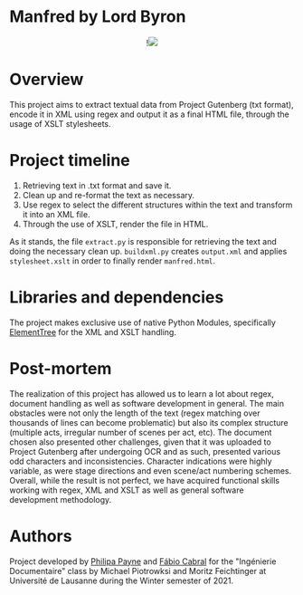 # Manfred by Lord Byron

<p align="center">!<img src="https://external-content.duckduckgo.com/iu/?u=http%3A%2F%2Fvictorian-era.org%2Fimages%2Fdb210f0dd5240945f1289550a6b4b5a4.jpg&f=1&nofb=1"></p>

# Overview
This project aims to extract textual data from Project Gutenberg (txt format), encode it in XML using regex and output it as a final HTML file, through the usage of XSLT stylesheets.

# Project timeline
<ol>
    <li> Retrieving text in .txt format and save it.
    <li> Clean up and re-format the text as necessary.
    <li> Use regex to select the different structures within the text and transform it into an XML file.
    <li> Through the use of XSLT, render the file in HTML.
</ol>

As it stands, the file `extract.py` is responsible for retrieving the text and doing the necessary clean up. `buildxml.py` creates `output.xml` and applies `stylesheet.xslt` in order to finally render `manfred.html`.

# Libraries and dependencies
The project makes exclusive use of native Python Modules, specifically [ElementTree](https://docs.python.org/3/library/xml.etree.elementtree.html) for the XML and XSLT handling.

# Post-mortem
The realization of this project has allowed us to learn a lot about regex, document handling as well as software development in general. The main obstacles were not only the length of the text (regex matching over thousands of lines can become problematic) but also its complex structure (multiple acts, irregular number of scenes per act, etc). The document chosen also presented other challenges, given that it was uploaded to Project Gutenberg after undergoing OCR and as such, presented various odd characters and inconsistencies. Character indications were highly variable, as were stage directions and even scene/act numbering schemes. Overall, while the result is not perfect, we have acquired functional skills working with regex, XML and XSLT as well as general software development methodology.

# Authors

Project developed by [Philipa Payne](https://github.com/P-C-R-P) and [Fábio Cabral](https://github.com/ftorresc/) for the "Ingénierie Documentaire" class by Michael Piotrowksi and Moritz Feichtinger at Université de Lausanne during the Winter semester of 2021.
